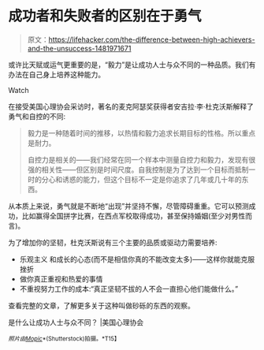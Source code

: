 # 成功者和失败者的区别在于勇气

> 原文：<https://lifehacker.com/the-difference-between-high-achievers-and-the-unsuccess-1481971671>

或许比天赋或运气更重要的是，“毅力”是让成功人士与众不同的一种品质。我们有办法在自己身上培养这种能力。

Watch

在接受美国心理协会采访时，著名的麦克阿瑟奖获得者安吉拉·李·杜克沃斯解释了勇气和自控的不同:

> 毅力是一种随着时间的推移，以热情和毅力追求长期目标的性格。所以重点是耐力。
> 
> 自控力是相关的——我们经常在同一个样本中测量自控力和毅力，发现有很强的相关性——但区别是时间尺度。自我控制是为了达到一个目标而抵制一时的分心和诱惑的能力，但这个目标不一定是你追求了几年或几十年的东西。

从本质上来说，勇气就是不断地“出现”并坚持不懈，尽管障碍重重。它可以预测成功，比如赢得全国拼字比赛，在西点军校取得成功，甚至保持婚姻(至少对男性而言)。

为了增加你的坚韧，杜克沃斯说有三个主要的品质或驱动力需要培养:

*   乐观主义 和成长的心态(而不是相信你真的不能改变太多)——这样你就能克服挫折
*   做你真正重视和热爱的事情
*   不重视努力工作的成本:“真正坚韧不拔的人不会一直担心他们能做什么。”

查看完整的文章，了解更多关于这种叫做砂砾的东西的观察。

是什么让成功人士与众不同？ |美国心理协会

<small>*照片由*</small>[<small>*Mopic*</small>](http://www.shutterstock.com/pic-123855535/stock-photo-sisyphus-man-pushing-a-heavy-bolder-up-hill.html?src=csl_recent_image-1)<small>*(Shutterstock)拍摄。*T15】</small>
